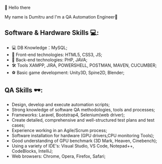 🚀 Hello there

My name is Dumitru and I'm a QA Automation Engineer:briefcase:

## Software & Hardware Skills 💻:

- 💻 DB Knowledge：MySQL;
- 👯 Front-end technologies: HTML5, CSS3, JS;
- 🔭 Back-end technologies: PHP, JAVA;
- 🛠️ Tools XAMPP, JIRA, POWERSHELL, POSTMAN, MAVEN, CUCUMBER;
- :soccer: Basic game development: Unity3D, Spine2D, Blender;

## QA Skills :dark_sunglasses::

- Design, develop and execute automation scripts;
- Strong knowledge of software QA methodologies, tools and processes;
- Frameworks: Laravel, Bootstrap4, Selenium(web driver);
- Create detailed, comprehensive and well-structured test plans and test cases;
- Experience working in an Agile/Scrum process;
- Software installation for hardware (GPU drivers,CPU monitoring Tools);
- Good understanding of GPU benchmark (3D Mark, Heaven, Cinebench);
- Using a variety of IDE's: Visual Studio, VS Code, Notepad++, CodeBlocks, IntelliJ;
- Web browsers: Chrome, Opera, Firefox, Safari;



